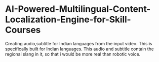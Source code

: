 # AI-Powered-Multilingual-Content-Localization-Engine-for-Skill-Courses
Creating audio,subtitle for Indian languages from the input video. This is specifically built for Indian languages. This audio and subtitle contain the regional slang in it, so that i would be more real than robotic voice.
